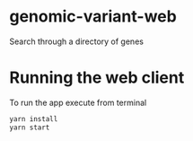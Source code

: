 # genomic-variant-web
Search through a directory of genes

# Running the web client
To run the app execute from terminal
```sh
yarn install
yarn start
```
